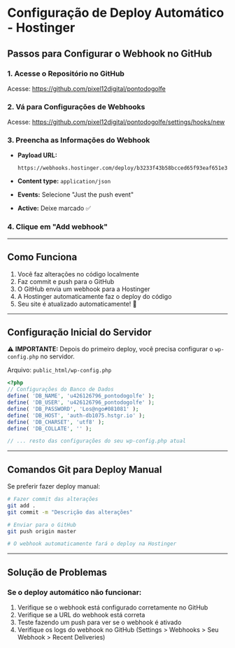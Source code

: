# Configuração de Deploy Automático - Hostinger

## Passos para Configurar o Webhook no GitHub

### 1. Acesse o Repositório no GitHub
Acesse: https://github.com/pixel12digital/pontodogolfe

### 2. Vá para Configurações de Webhooks
Acesse: https://github.com/pixel12digital/pontodogolfe/settings/hooks/new

### 3. Preencha as Informações do Webhook

- **Payload URL:** 
  ```
  https://webhooks.hostinger.com/deploy/b3233f43b58bcced65f93eaf651e34e5
  ```

- **Content type:** `application/json`

- **Events:** Selecione "Just the push event"

- **Active:** Deixe marcado ✅

### 4. Clique em "Add webhook"

---

## Como Funciona

1. Você faz alterações no código localmente
2. Faz commit e push para o GitHub
3. O GitHub envia um webhook para a Hostinger
4. A Hostinger automaticamente faz o deploy do código
5. Seu site é atualizado automaticamente! 🚀

---

## Configuração Inicial do Servidor

⚠️ **IMPORTANTE:** Depois do primeiro deploy, você precisa configurar o `wp-config.php` no servidor.

Arquivo: `public_html/wp-config.php`

```php
<?php
// Configurações do Banco de Dados
define( 'DB_NAME', 'u426126796_pontodogolfe' );
define( 'DB_USER', 'u426126796_pontodogolfe' );
define( 'DB_PASSWORD', 'Los@ngo#081081' );
define( 'DB_HOST', 'auth-db1075.hstgr.io' );
define( 'DB_CHARSET', 'utf8' );
define( 'DB_COLLATE', '' );

// ... resto das configurações do seu wp-config.php atual
```

---

## Comandos Git para Deploy Manual

Se preferir fazer deploy manual:

```bash
# Fazer commit das alterações
git add .
git commit -m "Descrição das alterações"

# Enviar para o GitHub
git push origin master

# O webhook automaticamente fará o deploy na Hostinger
```

---

## Solução de Problemas

### Se o deploy automático não funcionar:
1. Verifique se o webhook está configurado corretamente no GitHub
2. Verifique se a URL do webhook está correta
3. Teste fazendo um push para ver se o webhook é ativado
4. Verifique os logs do webhook no GitHub (Settings > Webhooks > Seu Webhook > Recent Deliveries)

